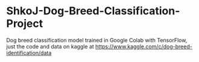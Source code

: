 # ShkoJ-Dog-Breed-Classification-Project
Dog breed classification model trained in Google Colab with TensorFlow, just the code and data on kaggle at https://www.kaggle.com/c/dog-breed-identification/data
